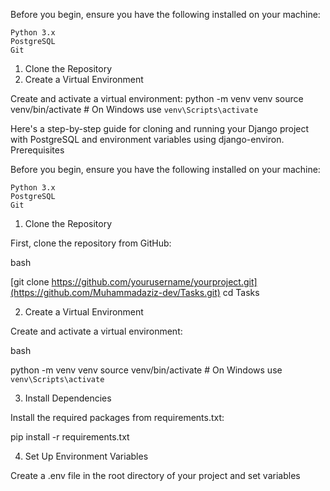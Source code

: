Before you begin, ensure you have the following installed on your machine:

    Python 3.x
    PostgreSQL
    Git

1. Clone the Repository
2. Create a Virtual Environment

Create and activate a virtual environment: python -m venv venv
source venv/bin/activate  # On Windows use `venv\Scripts\activate`

Here's a step-by-step guide for cloning and running your Django project with PostgreSQL and environment variables using django-environ.
Prerequisites

Before you begin, ensure you have the following installed on your machine:

    Python 3.x
    PostgreSQL
    Git

1. Clone the Repository

First, clone the repository from GitHub:

bash

[git clone https://github.com/yourusername/yourproject.git](https://github.com/Muhammadaziz-dev/Tasks.git)
cd Tasks

2. Create a Virtual Environment

Create and activate a virtual environment:

bash

python -m venv venv
source venv/bin/activate  # On Windows use `venv\Scripts\activate`

3. Install Dependencies

Install the required packages from requirements.txt:


pip install -r requirements.txt

4. Set Up Environment Variables

Create a .env file in the root directory of your project and set variables

